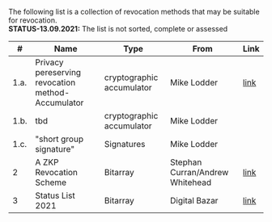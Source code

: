 The following list is a collection of revocation methods that may be suitable for revocation.<br/> 
**STATUS-13.09.2021:** The list is not sorted, complete or assessed


|#      | Name                                  | Type                    | From                            | Link |
|----   |---------                              |-------------            |---------                        |------|
|1.a.      | Privacy pereserving revocation method-Accumulator |cryptographic accumulator|Mike Lodder                      |[link](https://hackmd.io/O4c3wiLZQLeXuXirm7dl9A#Math-explaination)|
|1.b.   | tbd                                   |cryptographic accumulator| Mike Lodder ||
|1.c.  | "short group signature"                |Signatures |Mike Lodder ||
|2      | A ZKP Revocation Scheme               |Bitarray                 |Stephan Curran/Andrew Whitehead  |[link](https://hackmd.io/BnXrxY5JSyaeDyQPoKzwgw?view)|
|3      | Status List 2021                      |Bitarray                 |Digital Bazar                    |[link](https://w3c-ccg.github.io/vc-status-list-2021/#abstract)

